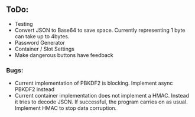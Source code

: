 ## ToDo:

 - Testing
 - Convert JSON to Base64 to save space. Currently representing 1 byte can take up to 4bytes.
 - Password Generator
 - Container / Slot Settings
 - Make dangerous buttons have feedback
 
### Bugs:

 - Current implementation of PBKDF2 is blocking. Implement async PBKDF2 instead
 - Current container implementation does not implement a HMAC. Instead it tries to decode JSON. If successful, the program carries on as usual. Implement HMAC to stop data corruption.

